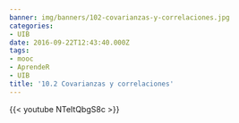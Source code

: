```yaml
---
banner: img/banners/102-covarianzas-y-correlaciones.jpg
categories:
- UIB
date: 2016-09-22T12:43:40.000Z
tags:
- mooc
- AprendeR
- UIB
title: '10.2 Covarianzas y correlaciones'
---
```




{{< youtube NTeItQbgS8c >}}

